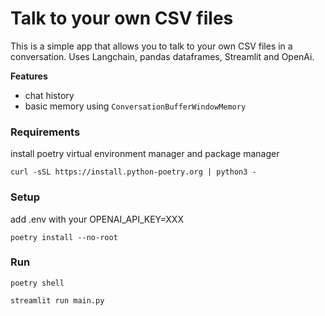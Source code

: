 Talk to your own CSV files
===============

This is a simple app that allows you to talk to your own CSV files in a conversation.
Uses Langchain, pandas dataframes, Streamlit and OpenAi.

**Features**

* chat history
* basic memory using `ConversationBufferWindowMemory`

### Requirements

install poetry virtual environment manager and package manager

```
curl -sSL https://install.python-poetry.org | python3 -
```

### Setup

add .env with your OPENAI_API_KEY=XXX

```
poetry install --no-root
```

### Run

```
poetry shell

streamlit run main.py
```
